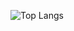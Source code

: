 ![Top Langs](https://mylonas-dimitris.vercel.app/api/top-langs/?username=MylonasDimitris&langs_count=8)

